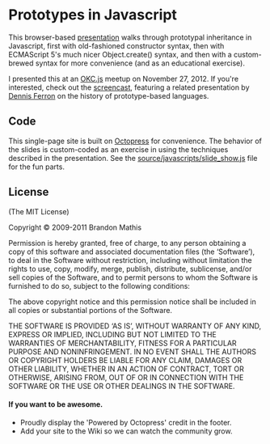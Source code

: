# Prototypes in Javascript

This browser-based [presentation](http://jcamenisch.github.com/prototypes-in-javascript/)
walks through prototypal inheritance in Javascript, first with old-fashioned constructor 
syntax, then with ECMAScript 5's much nicer Object.create() syntax, and then with a 
custom-brewed syntax for more convenience (and as an educational exercise).

I presented this at an [OKC.js](http://okcjs.com/) meetup on November 27, 2012.
If you're interested, check out the
[screencast](http://s3.camenischcreative.com/screencasts/JS-Prototypes-Talk.mov),
featuring a related presentation by [Dennis Ferron](https://github.com/dennisferron)
on the history of prototype-based languages.

## Code

This single-page site is built on [Octopress](http://octopress.org) for convenience.
The behavior of the slides is custom-coded as an exercise in using the techniques
described in the presentation. See the [source/javascripts/slide_show.js](source/javascripts/slide_show.js)
file for the fun parts.


## License
(The MIT License)

Copyright © 2009-2011 Brandon Mathis

Permission is hereby granted, free of charge, to any person obtaining a copy of this software and associated documentation files (the ‘Software’), to deal in the Software without restriction, including without limitation the rights to use, copy, modify, merge, publish, distribute, sublicense, and/or sell copies of the Software, and to permit persons to whom the Software is furnished to do so, subject to the following conditions:

The above copyright notice and this permission notice shall be included in all copies or substantial portions of the Software.

THE SOFTWARE IS PROVIDED ‘AS IS’, WITHOUT WARRANTY OF ANY KIND, EXPRESS OR IMPLIED, INCLUDING BUT NOT LIMITED TO THE WARRANTIES OF MERCHANTABILITY, FITNESS FOR A PARTICULAR PURPOSE AND NONINFRINGEMENT. IN NO EVENT SHALL THE AUTHORS OR COPYRIGHT HOLDERS BE LIABLE FOR ANY CLAIM, DAMAGES OR OTHER LIABILITY, WHETHER IN AN ACTION OF CONTRACT, TORT OR OTHERWISE, ARISING FROM, OUT OF OR IN CONNECTION WITH THE SOFTWARE OR THE USE OR OTHER DEALINGS IN THE SOFTWARE.


#### If you want to be awesome.
- Proudly display the 'Powered by Octopress' credit in the footer.
- Add your site to the Wiki so we can watch the community grow.
